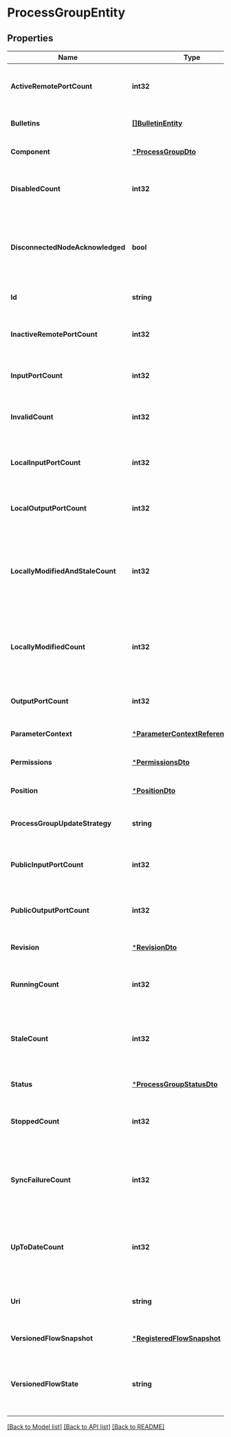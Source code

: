# ProcessGroupEntity

## Properties
Name | Type | Description | Notes
------------ | ------------- | ------------- | -------------
**ActiveRemotePortCount** | **int32** | The number of active remote ports in the process group. | [optional] [default to null]
**Bulletins** | [**[]BulletinEntity**](BulletinEntity.md) | The bulletins for this component. | [optional] [default to null]
**Component** | [***ProcessGroupDto**](ProcessGroupDTO.md) |  | [optional] [default to null]
**DisabledCount** | **int32** | The number of disabled components in the process group. | [optional] [default to null]
**DisconnectedNodeAcknowledged** | **bool** | Acknowledges that this node is disconnected to allow for mutable requests to proceed. | [optional] [default to null]
**Id** | **string** | The id of the component. | [optional] [default to null]
**InactiveRemotePortCount** | **int32** | The number of inactive remote ports in the process group. | [optional] [default to null]
**InputPortCount** | **int32** | The number of input ports in the process group. | [optional] [default to null]
**InvalidCount** | **int32** | The number of invalid components in the process group. | [optional] [default to null]
**LocalInputPortCount** | **int32** | The number of local input ports in the process group. | [optional] [default to null]
**LocalOutputPortCount** | **int32** | The number of local output ports in the process group. | [optional] [default to null]
**LocallyModifiedAndStaleCount** | **int32** | The number of locally modified and stale versioned process groups in the process group. | [optional] [default to null]
**LocallyModifiedCount** | **int32** | The number of locally modified versioned process groups in the process group. | [optional] [default to null]
**OutputPortCount** | **int32** | The number of output ports in the process group. | [optional] [default to null]
**ParameterContext** | [***ParameterContextReferenceEntity**](ParameterContextReferenceEntity.md) |  | [optional] [default to null]
**Permissions** | [***PermissionsDto**](PermissionsDTO.md) |  | [optional] [default to null]
**Position** | [***PositionDto**](PositionDTO.md) |  | [optional] [default to null]
**ProcessGroupUpdateStrategy** | **string** | Determines the process group update strategy | [optional] [default to null]
**PublicInputPortCount** | **int32** | The number of public input ports in the process group. | [optional] [default to null]
**PublicOutputPortCount** | **int32** | The number of public output ports in the process group. | [optional] [default to null]
**Revision** | [***RevisionDto**](RevisionDTO.md) |  | [optional] [default to null]
**RunningCount** | **int32** | The number of running components in this process group. | [optional] [default to null]
**StaleCount** | **int32** | The number of stale versioned process groups in the process group. | [optional] [default to null]
**Status** | [***ProcessGroupStatusDto**](ProcessGroupStatusDTO.md) |  | [optional] [default to null]
**StoppedCount** | **int32** | The number of stopped components in the process group. | [optional] [default to null]
**SyncFailureCount** | **int32** | The number of versioned process groups in the process group that are unable to sync to a registry. | [optional] [default to null]
**UpToDateCount** | **int32** | The number of up to date versioned process groups in the process group. | [optional] [default to null]
**Uri** | **string** | The URI for futures requests to the component. | [optional] [default to null]
**VersionedFlowSnapshot** | [***RegisteredFlowSnapshot**](RegisteredFlowSnapshot.md) |  | [optional] [default to null]
**VersionedFlowState** | **string** | The current state of the Process Group, as it relates to the Versioned Flow | [optional] [default to null]

[[Back to Model list]](../README.md#documentation-for-models) [[Back to API list]](../README.md#documentation-for-api-endpoints) [[Back to README]](../README.md)

